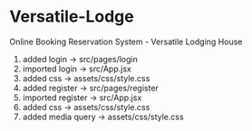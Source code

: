 # Versatile-Lodge
Online Booking Reservation System - Versatile Lodging House 

1. added login -> src/pages/login
2. imported login -> src/App.jsx
3. added css -> assets/css/style.css
4. added register -> src/pages/register
5. imported register -> src/App.jsx
6. added css -> assets/css/style.css
7. added media query -> assets/css/style.css